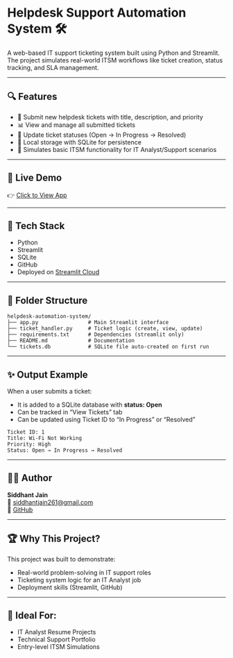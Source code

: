 # Helpdesk Support Automation System 🛠️

A web-based IT support ticketing system built using Python and Streamlit. The project simulates real-world ITSM workflows like ticket creation, status tracking, and SLA management.

---

## 🔍 Features
- 🎫 Submit new helpdesk tickets with title, description, and priority
- 📊 View and manage all submitted tickets
- 🔄 Update ticket statuses (Open → In Progress → Resolved)
- 💾 Local storage with SQLite for persistence
- 🧠 Simulates basic ITSM functionality for IT Analyst/Support scenarios

---

## 🚀 Live Demo

👉 [Click to View App](https://sidhmahi11-helpdesk-automation-system-app-na2771.streamlit.app)

---


## 🧰 Tech Stack
- Python
- Streamlit
- SQLite
- GitHub
- Deployed on [Streamlit Cloud](https://streamlit.io/cloud)

---

## 📁 Folder Structure
```
helpdesk-automation-system/
├── app.py                # Main Streamlit interface
├── ticket_handler.py     # Ticket logic (create, view, update)
├── requirements.txt      # Dependencies (streamlit only)
├── README.md             # Documentation
└── tickets.db            # SQLite file auto-created on first run
```

---

## ✨ Output Example

When a user submits a ticket:
- It is added to a SQLite database with **status: Open**
- Can be tracked in “View Tickets” tab
- Can be updated using Ticket ID to “In Progress” or “Resolved”

```
Ticket ID: 1
Title: Wi-Fi Not Working
Priority: High
Status: Open → In Progress → Resolved
```

---

## 🧑‍💻 Author
**Siddhant Jain**  
📧 siddhantjain261@gmail.com  
🔗 [GitHub](https://github.com/sidhmahi11/helpdesk-automation-system)

---

## 🏆 Why This Project?
This project was built to demonstrate:
- Real-world problem-solving in IT support roles
- Ticketing system logic for an IT Analyst job
- Deployment skills (Streamlit, GitHub)

---

## 📌 Ideal For:
- IT Analyst Resume Projects  
- Technical Support Portfolio  
- Entry-level ITSM Simulations
